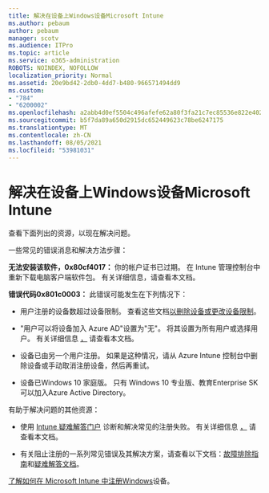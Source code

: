 ```yaml
---
title: 解决在设备上Windows设备Microsoft Intune
ms.author: pebaum
author: pebaum
manager: scotv
ms.audience: ITPro
ms.topic: article
ms.service: o365-administration
ROBOTS: NOINDEX, NOFOLLOW
localization_priority: Normal
ms.assetid: 20e9bd42-2db0-4dd7-b480-966571494dd9
ms.custom:
- "784"
- "6200002"
ms.openlocfilehash: a2abb4d0ef5504c496afefe62a80f3fa21c7ec85536e822e402be33b3617b59e
ms.sourcegitcommit: b5f7da89a650d2915dc652449623c78be6247175
ms.translationtype: MT
ms.contentlocale: zh-CN
ms.lasthandoff: 08/05/2021
ms.locfileid: "53981031"
---
```

# <a name="troubleshoot-issues-with-enrolling-windows-devices-in-microsoft-intune"></a>解决在设备上Windows设备Microsoft Intune

查看下面列出的资源，以现在解决问题。
  
一些常见的错误消息和解决方法步骤：
  
 **无法安装该软件，0x80cf4017：** 你的帐户证书已过期。 在 Intune 管理控制台中重新下载电脑客户端软件包。 有关详细信息，请查看本文档。
  
 **错误代码0x801c0003：** 此错误可能发生在下列情况下：
  
-  用户注册的设备数超过设备限制。 查看这些文档[以删除设备](https://docs.microsoft.com/intune/devices-wipe)[或更改设备限制](https://docs.microsoft.com/intune/enrollment-restrictions-set#set-device-limit-restrictions)。

-  "用户可以将设备加入 Azure AD"设置为"无"。 将其设置为所有用户或选择用户。 有关详细信息 [，](https://docs.microsoft.com/azure/active-directory/device-management-azure-portal#configure-device-settings) 请查看本文档。

-  设备已由另一个用户注册。 如果是这种情况，请从 Azure Intune 控制台中删除设备或手动取消注册设备，然后再重试。

-  设备已Windows 10 家庭版。 只有 Windows 10 专业版、教育Enterprise SK 可以加入Azure Active Directory。

有助于解决问题的其他资源：
  
-  使用 [Intune 疑难解答门户](https://devicemanagement.microsoft.com/#blade/Microsoft_Intune_DeviceSettings/TroubleshootBlade) 诊断和解决常见的注册失败。 有关详细信息 [，](https://docs.microsoft.com/intune/help-desk-operators) 请查看本文档。

-  有关阻止注册的一系列常见错误及其解决方案，请查看以下文档：[故障排除指南](https://support.microsoft.com/help/4089533/troubleshooting-windows-device-enrollment-problems-in-microsoft-intune)和[疑难解答文档](https://docs.microsoft.com/troubleshoot/mem/intune/troubleshoot-device-enrollment-in-intune)。

[了解如何在 Microsoft Intune 中注册Windows](https://docs.microsoft.com/intune/windows-enroll)设备。

